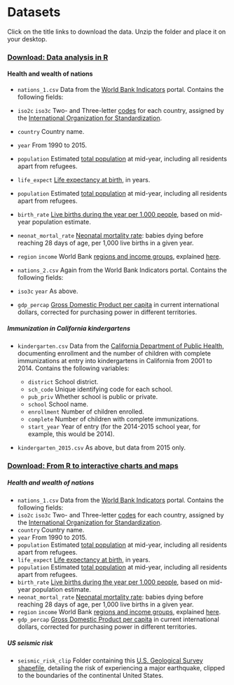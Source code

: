 # Datasets

Click on the title links to download the data. Unzip the folder and place it on your desktop.

### [Download: Data analysis in R](data/r-analysis.zip)

#### Health and wealth of nations

- `nations_1.csv` Data from the [World Bank Indicators](http://data.worldbank.org/indicator/?tab=all) portal. Contains the following fields:
 -  `iso2c` `iso3c` Two- and Three-letter [codes](http://www.nationsonline.org/oneworld/country_code_list.htm) for each country, assigned by the [International Organization for Standardization](http://www.iso.org/iso/home/store/catalogue_tc/catalogue_detail.htm?csnumber=63545).
 - `country` Country name.
 - `year` From 1990 to 2015.
 - `population` Estimated [total population](http://data.worldbank.org/indicator/SP.POP.TOTL) at mid-year, including all residents apart from refugees.
 - `life_expect` [Life expectancy at birth](http://data.worldbank.org/indicator/SP.DYN.LE00.IN), in years.
 - `population` Estimated [total population](http://data.worldbank.org/indicator/SP.POP.TOTL) at mid-year, including all residents apart from refugees.
 - `birth_rate` [Live births during the year per 1,000 people](http://data.worldbank.org/indicator/SP.DYN.CBRT.IN), based on mid-year population estimate.
 - `neonat_mortal_rate` [Neonatal mortality rate](http://data.worldbank.org/indicator/SH.DYN.NMRT): babies dying before reaching 28 days of age, per 1,000 live births in a given year.
 - `region` `income` World Bank [regions and income groups](http://siteresources.worldbank.org/DATASTATISTICS/Resources/CLASS.XLS), explained [here](http://data.worldbank.org/about/country-and-lending-groups).

- `nations_2.csv` Again from the World Bank Indicators portal. Contains the following fields:
 -  `iso3c` `year` As above.
 - `gdp_percap` [Gross Domestic Product per capita](http://data.worldbank.org/indicator/NY.GDP.PCAP.PP.CD) in current international dollars, corrected for purchasing power in different territories.

##### Immunization in California kindergartens

- `kindergarten.csv` Data from the [California Department of Public Health](https://www.cdph.ca.gov/programs/immunize/Pages/ImmunizationLevels.aspx), documenting enrollment and the number of children with complete immunizations at entry into kindergartens in California from 2001 to 2014. Contains the following variables:
  - `district` School district.
  - `sch_code` Unique identifying code for each school.
  - `pub_priv` Whether school is public or private.
  - `school` School name.
  - `enrollment` Number of children enrolled.
  - `complete` Number of children with complete immunizations.
  - `start_year` Year of entry (for the 2014-2015 school year, for example, this would be 2014).

- `kindergarten_2015.csv` As above, but data from 2015 only.


### [Download: From R to interactive charts and maps](data/r-analysis.zip)

##### Health and wealth of nations

- `nations_1.csv` Data from the [World Bank Indicators](http://data.worldbank.org/indicator/?tab=all) portal. Contains the following fields:
 -  `iso2c` `iso3c` Two- and Three-letter [codes](http://www.nationsonline.org/oneworld/country_code_list.htm) for each country, assigned by the [International Organization for Standardization](http://www.iso.org/iso/home/store/catalogue_tc/catalogue_detail.htm?csnumber=63545).
 - `country` Country name.
 - `year` From 1990 to 2015.
 - `population` Estimated [total population](http://data.worldbank.org/indicator/SP.POP.TOTL) at mid-year, including all residents apart from refugees.
 - `life_expect` [Life expectancy at birth](http://data.worldbank.org/indicator/SP.DYN.LE00.IN), in years.
 - `population` Estimated [total population](http://data.worldbank.org/indicator/SP.POP.TOTL) at mid-year, including all residents apart from refugees.
 - `birth_rate` [Live births during the year per 1,000 people](http://data.worldbank.org/indicator/SP.DYN.CBRT.IN), based on mid-year population estimate.
 - `neonat_mortal_rate` [Neonatal mortality rate](http://data.worldbank.org/indicator/SH.DYN.NMRT): babies dying before reaching 28 days of age, per 1,000 live births in a given year.
 - `region` `income` World Bank [regions and income groups](http://siteresources.worldbank.org/DATASTATISTICS/Resources/CLASS.XLS), explained [here](http://data.worldbank.org/about/country-and-lending-groups).
 - `gdp_percap` [Gross Domestic Product per capita](http://data.worldbank.org/indicator/NY.GDP.PCAP.PP.CD) in current international dollars, corrected for purchasing power in different territories.

##### US seismic risk
- `seismic_risk_clip` Folder containing this [U.S. Geological Survey shapefile](http://earthquake.usgs.gov/hazards/products/conterminous/index.php#2014), detailing the risk of experiencing a major earthquake, clipped to the boundaries of the continental United States.




